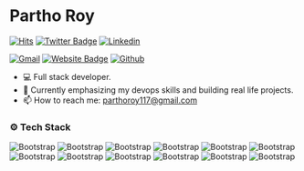# Partho Roy

[![Hits](https://hits.seeyoufarm.com/api/count/incr/badge.svg?url=https%3A%2F%2Fgithub.com%2Fparthoroy77%2Fparthoroy77&count_bg=%2379C83D&title_bg=%23555555&icon=&icon_color=%23E7E7E7&title=Profile+Views&edge_flat=false)](https://hits.seeyoufarm.com)
[![Twitter Badge](https://img.shields.io/badge/-Twitter-1da1f2?labelColor=1da1f2&logo=twitter&logoColor=white&link=https://twitter.com/parthoroy_dev)](https://twitter.com/parthoroy_dev)
[![Linkedin](https://img.shields.io/badge/-LinkedIn-blue?style=flat&logo=Linkedin&logoColor=white)](https://www.linkedin.com/in/parthoroy772/)

[![Gmail](https://img.shields.io/badge/-Gmail-c14438?style=flat&logo=Gmail&logoColor=white)](mailto:parthoroy117@gmail.com)
[![Website Badge](https://img.shields.io/badge/-Website-c14438?style=flat&logo=Google-Chrome&logoColor=white&link=parthoroy.dev)](parthoroy.dev)
[![Github](https://img.shields.io/github/followers/parthoroy77?label=Follow&style=social)](https://github.com/parthoroy77)

- 💻 Full stack developer. 
- 🤔 Currently emphasizing my devops skills and building real life projects.
- 📫 How to reach me: parthoroy117@gmail.com



### ⚙️ Tech Stack

![Bootstrap](https://img.shields.io/badge/-Typescript-05122A?style=flat-square&logo=Typescript&color=353535) ![Bootstrap](https://img.shields.io/badge/-Javascript-05122A?style=flat-square&logo=Javascript&color=353535) ![Bootstrap](https://img.shields.io/badge/-React-05122A?style=flat-square&logo=React&color=353535) ![Bootstrap](https://img.shields.io/badge/-Next.js-05122A?style=flat-square&logo=Next.js&color=353535) ![Bootstrap](https://img.shields.io/badge/-Node.js-05122A?style=flat-square&logo=Node.js&color=353535) ![Bootstrap](https://img.shields.io/badge/-Express-05122A?style=flat-square&logo=Express&color=353535) ![Bootstrap](https://img.shields.io/badge/-PostgreSQL-05122A?style=flat-square&logo=PostgreSQL&color=353535) ![Bootstrap](https://img.shields.io/badge/-MongoDB-05122A?style=flat-square&logo=MongoDB&color=353535) ![Bootstrap](https://img.shields.io/badge/-Prisma-05122A?style=flat-square&logo=Prisma&color=353535) ![Bootstrap](https://img.shields.io/badge/-Sequelize-05122A?style=flat-square&logo=Sequelize&color=353535) ![Bootstrap](https://img.shields.io/badge/-Visual%20Studio%20Code-05122A?style=flat-square&logo=Visual-Studio-Code&color=353535) ![Bootstrap](https://img.shields.io/badge/-Docker-05122A?style=flat-square&logo=Docker&color=353535)

<!--
<div>
  <img width="45%"  src="https://streak-stats.demolab.com/?user=parthoroy77&theme=github-dark-blue" alt="parthoroy77" />
  <img width="50%" align="right" src="https://github-readme-stats.vercel.app/api/top-langs?username=parthoroy77&show_icons=true&locale=en&layout=compact" alt="parthoroy77" />
</div>
-->

